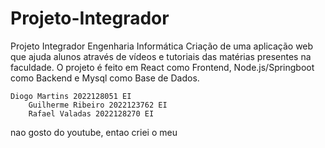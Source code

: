 # Projeto-Integrador
Projeto Integrador Engenharia Informática
Criação de uma aplicação web que ajuda alunos através de vídeos e tutoriais das matérias presentes na faculdade.
O projeto é feito em React como Frontend, Node.js/Springboot como Backend e Mysql como Base de Dados.

    Diogo Martins 2022128051 EI
		Guilherme Ribeiro 2022123762 EI
		Rafael Valadas 2022128270 EI
nao gosto do youtube, entao criei o meu
